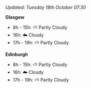 *Updated: Tuesday 18th October 07:30*

**Glasgow**

* 8h - 15h: :partly_sunny: Partly Cloudy
* 16h: :cloud: Cloudy
* 17h - 19h: :partly_sunny: Partly Cloudy

**Edinburgh**

* 8h - 15h: :partly_sunny: Partly Cloudy
* 16h: :cloud: Cloudy
* 17h - 19h: :partly_sunny: Partly Cloudy
